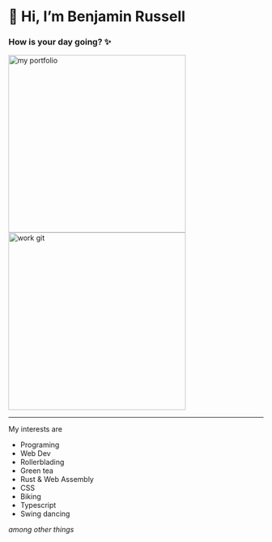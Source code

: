 # 👋 Hi, I’m Benjamin Russell
### How is your day going? ✨
[<img src="https://res.cloudinary.com/dzjvh0z3f/image/upload/v1633451102/github_readme_assets/portfolio_button_ywnrfq.svg" alt="my portfolio" width="350" />](https://www.portfolio.benjaminrussell.me/)[<img src="https://res.cloudinary.com/dzjvh0z3f/image/upload/v1633451101/github_readme_assets/work_button_guikfn.svg" alt="work git" width="350"/>](https://github.com/br-haa)

*** 
My interests are
- Programing
- Web Dev
- Rollerblading
- Green tea
- Rust & Web Assembly
- CSS
- Biking
- Typescript
- Swing dancing

*among other things*
